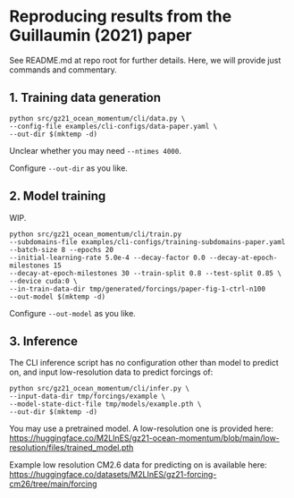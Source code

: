# Reproducing results from the Guillaumin (2021) paper
See README.md at repo root for further details. Here, we will provide just
commands and commentary.

## 1. Training data generation
```
python src/gz21_ocean_momentum/cli/data.py \
--config-file examples/cli-configs/data-paper.yaml \
--out-dir $(mktemp -d)
```

Unclear whether you may need `--ntimes 4000`.

Configure `--out-dir` as you like.

## 2. Model training
WIP.

```
python src/gz21_ocean_momentum/cli/train.py
--subdomains-file examples/cli-configs/training-subdomains-paper.yaml
--batch-size 8 --epochs 20
--initial-learning-rate 5.0e-4 --decay-factor 0.0 --decay-at-epoch-milestones 15
--decay-at-epoch-milestones 30 --train-split 0.8 --test-split 0.85 \
--device cuda:0 \
--in-train-data-dir tmp/generated/forcings/paper-fig-1-ctrl-n100
--out-model $(mktemp -d)
```

Configure `--out-model` as you like.

## 3. Inference
The CLI inference script has no configuration other than model to predict on,
and input low-resolution data to predict forcings of:

```
python src/gz21_ocean_momentum/cli/infer.py \
--input-data-dir tmp/forcings/example \
--model-state-dict-file tmp/models/example.pth \
--out-dir $(mktemp -d)
```

You may use a pretrained model. A low-resolution one is provided here:
https://huggingface.co/M2LInES/gz21-ocean-momentum/blob/main/low-resolution/files/trained_model.pth

Example low resolution CM2.6 data for predicting on is available here:
https://huggingface.co/datasets/M2LInES/gz21-forcing-cm26/tree/main/forcing
